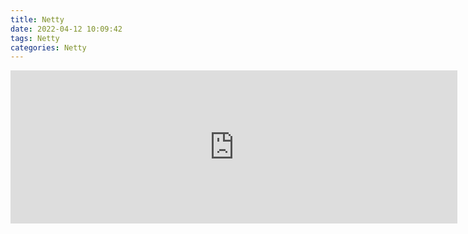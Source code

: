 ```yaml
---
title: Netty
date: 2022-04-12 10:09:42
tags: Netty
categories: Netty
---
```


<iframe id="embed_dom" name="embed_dom" frameborder="0" style="display:block;width:715px; height:245px;" src="https://www.processon.com/embed/629f20a77d9c08075a36bd94"></iframe>
